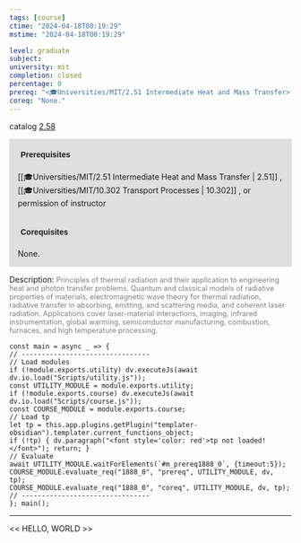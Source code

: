 ```yaml
---
tags: [course]
ctime: "2024-04-18T00:19:29"
mstime: "2024-04-18T00:19:29"

level: graduate
subject: 
university: mit
completion: closed
percentage: 0
prereq: "<🎓Universities/MIT/2.51 Intermediate Heat and Mass Transfer> , <🎓Universities/MIT/10.302 Transport Processes> , or permission of instructor"
coreq: "None."
---
```


catalog [2.58](http://student.mit.edu/catalog/m2b.html#2.58)

<span style="display: block; padding: 15px; background-color: rgb(100, 100, 100, 0.2);"><font id="m_prereq1888_0" style="display: block; font-family: Arial, sans-serif; font-weight: bold; padding: 5px">Prerequisites</font><br><span id="prereq1888_0">[[🎓Universities/MIT/2.51 Intermediate Heat and Mass Transfer | 2.51]] , [[🎓Universities/MIT/10.302 Transport Processes | 10.302]] , or permission of instructor</span></span>
<span style="display: block; padding: 15px; background-color: rgb(100, 100, 100, 0.2);"><font id="m_coreq1888_0" style="display: block; font-family: Arial, sans-serif; font-weight: bold; padding: 5px">Corequisites</font><br><span id="coreq1888_0">None.</span></span>

<font style="">Description:</font>
<font style="color: grey; font-size: 0.8rem;">Principles of thermal radiation and their application to engineering heat and photon transfer problems. Quantum and classical models of radiative properties of materials, electromagnetic wave theory for thermal radiation, radiative transfer in absorbing, emitting, and scattering media, and coherent laser radiation. Applications cover laser-material interactions, imaging, infrared instrumentation, global warming, semiconductor manufacturing, combustion, furnaces, and high temperature processing.</font>

```dataviewjs
const main = async _ => {
// --------------------------------
// Load modules
if (!module.exports.utility) dv.executeJs(await dv.io.load("Scripts/utility.js"));
const UTILITY_MODULE = module.exports.utility;
if (!module.exports.course) dv.executeJs(await dv.io.load("Scripts/course.js"));
const COURSE_MODULE = module.exports.course;
// Load tp
let tp = this.app.plugins.getPlugin("templater-obsidian").templater.current_functions_object;
if (!tp) { dv.paragraph("<font style='color: red'>tp not loaded!</font>"); return; }
// Evaluate
await UTILITY_MODULE.waitForElements(`#m_prereq1888_0`, {timeout:5});
COURSE_MODULE.evaluate_req("1888_0", "prereq", UTILITY_MODULE, dv, tp);
COURSE_MODULE.evaluate_req("1888_0", "coreq", UTILITY_MODULE, dv, tp);
// --------------------------------
}; main();
```

---

<< HELLO, WORLD >>
